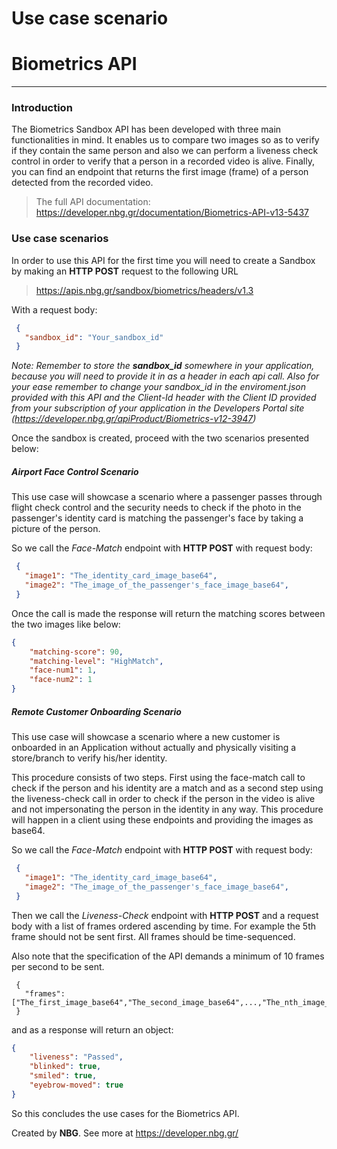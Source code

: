 
# Use case scenario 
# Biometrics API
------------------------------------------------------------------------------------------

### Introduction
The Biometrics Sandbox API has been developed with three main functionalities in mind. It enables us to compare two images so as to verify if they contain the same person and also we can perform a liveness check control in order to verify that a person in a recorded video is alive. Finally, you can find an endpoint that returns the first image (frame) of a person detected from the recorded video.

> The full API documentation: https://developer.nbg.gr/documentation/Biometrics-API-v13-5437

### Use case scenarios
In order to use this API for the first time you will need to create a Sandbox by making an **HTTP POST** request to the following URL
> https://apis.nbg.gr/sandbox/biometrics/headers/v1.3

With a request body:
```json
 {
   "sandbox_id": "Your_sandbox_id"
 }
``` 

*Note: Remember to store the **sandbox_id** somewhere in your application, because you will need to provide it in as a header in each api call. Also for your ease remember to change your sandbox_id in the enviroment.json provided with this API and the *Client-Id* header with the Client ID provided from your subscription of your application in the Developers Portal site (https://developer.nbg.gr/apiProduct/Biometrics-v12-3947)*

Once the sandbox is created, proceed with the two scenarios presented below:
##### Airport Face Control Scenario
This use case will showcase a scenario where a passenger passes through flight check control and the security needs to check if the photo in the passenger's identity card is matching the passenger's face by taking a picture of the person.

So we call the *Face-Match* endpoint with **HTTP POST** with request body:
```json
 {
   "image1": "The_identity_card_image_base64",
   "image2": "The_image_of_the_passenger's_face_image_base64",
 }
``` 

Once the call is made the response will return the matching scores between the two images like below:
```json
{
    "matching-score": 90,
    "matching-level": "HighMatch",
    "face-num1": 1,
    "face-num2": 1
}
``` 
##### Remote Customer Onboarding Scenario
This use case will showcase a scenario where a new customer is onboarded in an Application without actually and physically visiting a store/branch to verify his/her identity. 

This procedure consists of two steps. First using the face-match call to check if the person and his identity are a match and as a second step using the liveness-check call in order to check if the person in the video is alive and not impersonating the person in the identity in any way. This procedure will happen in a client using these endpoints and providing the images as base64.

So we call the *Face-Match* endpoint with **HTTP POST** with request body:
```json
 {
   "image1": "The_identity_card_image_base64",
   "image2": "The_image_of_the_passenger's_face_image_base64",
 }
``` 

Then we call the *Liveness-Check* endpoint with **HTTP POST** and a request body with a list of frames ordered ascending by time. For example the 5th frame should not be sent first. All frames should be time-sequenced.

Also note that the specification of the API demands a minimum of 10 frames per second to be sent.
```
 {
   "frames": ["The_first_image_base64","The_second_image_base64",...,"The_nth_image_base64"]
 }
``` 
and as a response will return an object:
```json
{
    "liveness": "Passed",
    "blinked": true,
    "smiled": true,
    "eyebrow-moved": true
}
``` 

So this concludes the use cases for the Biometrics API.

Created by **NBG**.
See more at https://developer.nbg.gr/
